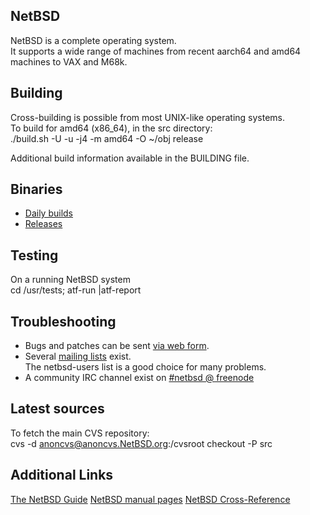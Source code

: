 NetBSD
------

NetBSD is a complete operating system.  
It supports a wide range of machines from recent aarch64 and amd64
machines to VAX and M68k.

Building
--------

Cross-building is possible from most UNIX-like operating systems.  
To build for amd64 (x86_64), in the src directory:  
    ./build.sh -U -u -j4 -m amd64 -O ~/obj release

Additional build information available in the BUILDING file.

Binaries
--------

- [Daily builds](https://nycdn.netbsd.org/pub/NetBSD-daily/HEAD/latest/)  
- [Releases](https://cdn.netbsd.org/pub/NetBSD/)

Testing
-------

On a running NetBSD system  
    cd /usr/tests; atf-run |atf-report

Troubleshooting
---------------

- Bugs and patches can be sent [via web form](https://www.netbsd.org/cgi-bin/sendpr.cgi?gndb=netbsd).  
- Several [mailing lists](https://www.netbsd.org/mailinglists/) exist.  
  The netbsd-users list is a good choice for many problems.  
- A community IRC channel exist on [#netbsd @ freenode](https://webchat.freenode.net/?channels=#netbsd)

Latest sources
--------------

To fetch the main CVS repository:  
    cvs -d anoncvs@anoncvs.NetBSD.org:/cvsroot checkout -P src

Additional Links
----------------

[The NetBSD Guide](https://www.netbsd.org/docs/guide/en/)
[NetBSD manual pages](http://man.netbsd.org/)
[NetBSD Cross-Reference](https://nxr.netbsd.org/)
